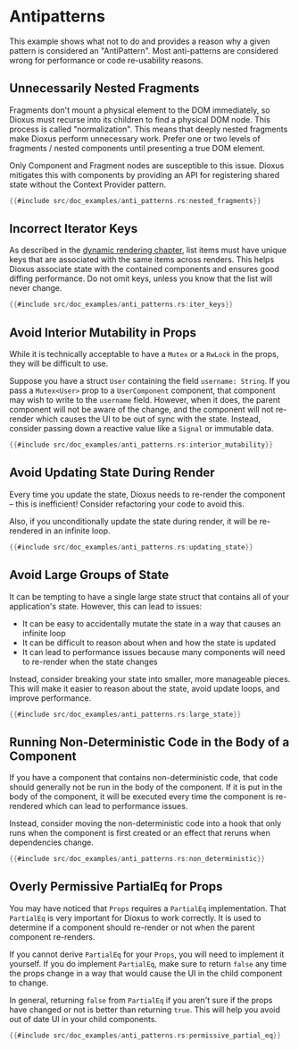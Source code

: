# Antipatterns

This example shows what not to do and provides a reason why a given pattern is considered an "AntiPattern". Most anti-patterns are considered wrong for performance or code re-usability reasons.

## Unnecessarily Nested Fragments

Fragments don't mount a physical element to the DOM immediately, so Dioxus must recurse into its children to find a physical DOM node. This process is called "normalization". This means that deeply nested fragments make Dioxus perform unnecessary work. Prefer one or two levels of fragments / nested components until presenting a true DOM element.

Only Component and Fragment nodes are susceptible to this issue. Dioxus mitigates this with components by providing an API for registering shared state without the Context Provider pattern.

```rust
{{#include src/doc_examples/anti_patterns.rs:nested_fragments}}
```

## Incorrect Iterator Keys

As described in the [dynamic rendering chapter](../reference/dynamic_rendering#the-key-attribute), list items must have unique keys that are associated with the same items across renders. This helps Dioxus associate state with the contained components and ensures good diffing performance. Do not omit keys, unless you know that the list will never change.

```rust
{{#include src/doc_examples/anti_patterns.rs:iter_keys}}
```

## Avoid Interior Mutability in Props

While it is technically acceptable to have a `Mutex` or a `RwLock` in the props, they will be difficult to use.

Suppose you have a struct `User` containing the field `username: String`. If you pass a `Mutex<User>` prop to a `UserComponent` component, that component may wish to write to the `username` field. However, when it does, the parent component will not be aware of the change, and the component will not re-render which causes the UI to be out of sync with the state. Instead, consider passing down a reactive value like a `Signal` or immutable data.

```rust
{{#include src/doc_examples/anti_patterns.rs:interior_mutability}}
```

## Avoid Updating State During Render

Every time you update the state, Dioxus needs to re-render the component – this is inefficient! Consider refactoring your code to avoid this.

Also, if you unconditionally update the state during render, it will be re-rendered in an infinite loop.

```rust
{{#include src/doc_examples/anti_patterns.rs:updating_state}}
```

## Avoid Large Groups of State

It can be tempting to have a single large state struct that contains all of your application's state. However, this can lead to issues:
- It can be easy to accidentally mutate the state in a way that causes an infinite loop
- It can be difficult to reason about when and how the state is updated
- It can lead to performance issues because many components will need to re-render when the state changes

Instead, consider breaking your state into smaller, more manageable pieces. This will make it easier to reason about the state, avoid update loops, and improve performance.

```rust
{{#include src/doc_examples/anti_patterns.rs:large_state}}
```

## Running Non-Deterministic Code in the Body of a Component

If you have a component that contains non-deterministic code, that code should generally not be run in the body of the component. If it is put in the body of the component, it will be executed every time the component is re-rendered which can lead to performance issues.

Instead, consider moving the non-deterministic code into a hook that only runs when the component is first created or an effect that reruns when dependencies change.

```rust
{{#include src/doc_examples/anti_patterns.rs:non_deterministic}}
```

## Overly Permissive PartialEq for Props

You may have noticed that `Props` requires a `PartialEq` implementation. That `PartialEq` is very important for Dioxus to work correctly. It is used to determine if a component should re-render or not when the parent component re-renders.

If you cannot derive `PartialEq` for your `Props`, you will need to implement it yourself. If you do implement `PartialEq`, make sure to return `false` any time the props change in a way that would cause the UI in the child component to change.

In general, returning `false` from `PartialEq` if you aren't sure if the props have changed or not is better than returning `true`. This will help you avoid out of date UI in your child components.

```rust
{{#include src/doc_examples/anti_patterns.rs:permissive_partial_eq}}
```